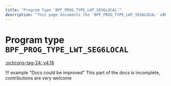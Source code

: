 ```yaml
---
title: "Program Type 'BPF_PROG_TYPE_LWT_SEG6LOCAL'"
description: "This page documents the 'BPF_PROG_TYPE_LWT_SEG6LOCAL' eBPF program type, including its definition, usage, program types that can use it, and examples."
---
```

# Program type `BPF_PROG_TYPE_LWT_SEG6LOCAL`

<!-- [FEATURE_TAG](BPF_PROG_TYPE_LWT_SEG6LOCAL) -->
[:octicons-tag-24: v4.18](https://github.com/torvalds/linux/commit/004d4b274e2a1a895a0e5dc66158b90a7d463d44)
<!-- [/FEATURE_TAG] -->

!!! example "Docs could be improved"
    This part of the docs is incomplete, contributions are very welcome
